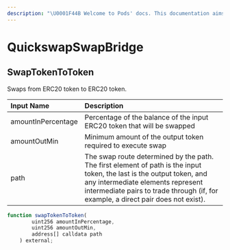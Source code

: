 ```yaml
---
description: "\U0001F44B Welcome to Pods' docs. This documentation aims to provide a high-level overview of the protocol and its existing components."
---
```


# QuickswapSwapBridge

## SwapTokenToToken

Swaps from ERC20 token to ERC20 token.

| Input Name | Description |
| :--- | :--- |
| amountInPercentage | Percentage of the balance of the input ERC20 token that will be swapped |
| amountOutMin | Minimum amount of the output token required to execute swap |
| path | The swap route determined by the path. The first element of path is the input token, the last is the output token, and any intermediate elements represent intermediate pairs to trade through \(if, for example, a direct pair does not exist\). |

```javascript
function swapTokenToToken(
        uint256 amountInPercentage,
        uint256 amountOutMin,
        address[] calldata path
    ) external;
```

